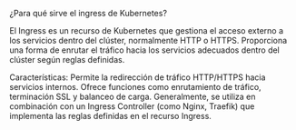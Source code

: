 ¿Para qué sirve el ingress de Kubernetes?

El Ingress es un recurso de Kubernetes que gestiona el acceso externo a los servicios dentro del clúster, normalmente HTTP o HTTPS. Proporciona una forma de enrutar el tráfico hacia los servicios adecuados dentro del clúster según reglas definidas.

Características:
Permite la redirección de tráfico HTTP/HTTPS hacia servicios internos.
Ofrece funciones como enrutamiento de tráfico, terminación SSL y balanceo de carga.
Generalmente, se utiliza en combinación con un Ingress Controller (como Nginx, Traefik) que implementa las reglas definidas en el recurso Ingress.
